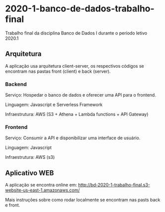 # 2020-1-banco-de-dados-trabalho-final

Trabalho final da disciplina Banco de Dados I durante o período letivo 2020.1

## Arquitetura

A aplicação usa arquitetura client-server, os respectivos códigos se encontram nas pastas front (client) e back (server).


### Backend

Serviço: Hospedar o banco de dados e oferecer uma API para o frontend.

Linguagem: Javascript e Serverless Framework

Infraestrutura: AWS (S3 + Athena + Lambda functions + API Gateway)


### Frontend

Serviço: Consumir a API e disponibilizar uma interface de usuário.

Linguagem: Javascript

Infraestrutura: AWS (s3)


## Aplicativo WEB

A aplicação se encontra online em: http://bd-2020-1-trabalho-final.s3-website-us-east-1.amazonaws.com/

Mais instruções sobre como rodar localmente se encontram nas pasts back e front.

